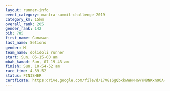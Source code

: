 ```yaml
---
layout: runner-info 
event_category: mantra-summit-challenge-2019 
category_km: 15km 
overall_rank: 205
gender_rank: 142
bib: 785
first_name: Gunawan
last_name: Setiono
gender: M
team_name: dolidoli runner
start: Sun, 06-15-00 am
mbah_kamad: Sun, 07-19-43 am
finish: Sun, 10-54-52 am
race_time: 4-39-52
status: FINISHER
certficate: https:drive.google.com/file/d/17V8sSgQbxkwWHNHGvYM8NKxn9OA-4lLT/view?usp=sharing
---
```

